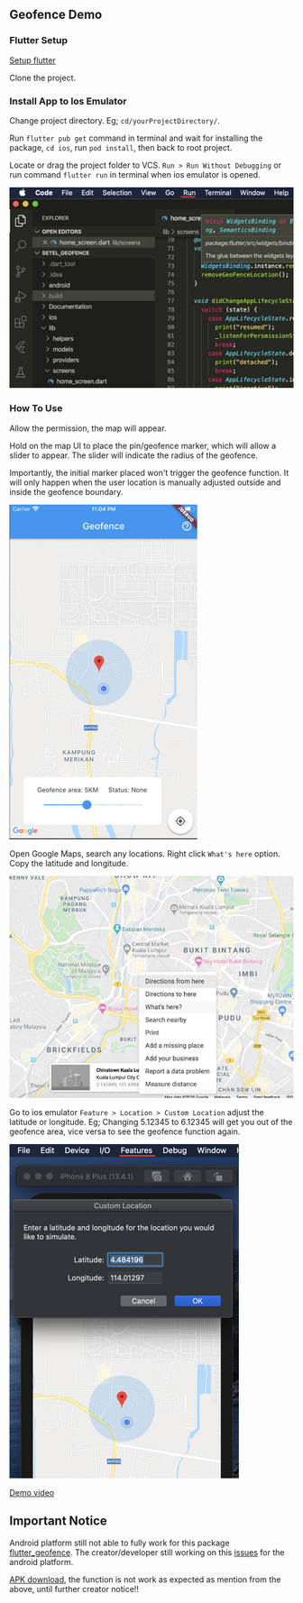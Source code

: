 ## Geofence Demo

### Flutter Setup

[Setup flutter](https://flutter.dev/docs/get-started/install/macos)

Clone the project.

### Install App to Ios Emulator

Change project directory. Eg; `cd/yourProjectDirectory/`.

Run `flutter pub get` command in terminal and wait for installing the package, `cd ios`, run `pod install`, then back to root project.

Locate or drag the project folder to VCS. `Run > Run Without Debugging` or run command `flutter run` in terminal when ios emulator is opened.

![Run without debugging](https://github.com/Luktm/FlutterGeofence/blob/master/Documentation/vcs-run-dubuging.jpg)

### How To Use

Allow the permission, the map will appear.

Hold on the map UI to place the pin/geofence marker, which will allow a slider to appear. The slider will indicate the radius of the geofence.

Importantly, the initial marker placed won't trigger the geofence function. It will only happen when the user location is manually adjusted outside and inside the geofence boundary.

![Place Geofence Marker](https://github.com/Luktm/FlutterGeoFence/blob/master/Documentation/geofence-marker.jpg)

Open Google Maps, search any locations. Right click `What's here` option. Copy the latitude and longitude.

![Google Map Coordinate](https://github.com/Luktm/FlutterGeofence/blob/master/Documentation/google-map-get-coordinate.jpg)

Go to ios emulator `Feature > Location > Custom Location` adjust the latitude or longitude. Eg; Changing 5.12345 to 6.12345 will get you out of the geofence area, vice versa to see the geofence function again.

![Location Setting](https://github.com/Luktm/FlutterGeofence/blob/master/Documentation/custom-location.jpg)

[Demo video](https://drive.google.com/file/d/1XyS7L1rmGYLBJZXqHos6h5jV4hhM-8RV/view?usp=sharing)

## Important Notice

Android platform still not able to fully work for this package [flutter_geofence](https://pub.dev/packages/flutter_geofence). The creator/developer still working on this [issues](https://github.com/DwayneCoussement/flutter_geofence/issues/5) for the android platform.

[APK download](https://drive.google.com/file/d/1LQ0nXKQXtySBGLlmmzStY063saNKdgiV/view?usp=sharing), the function is not work as expected as mention from the above, until further creator notice!!
